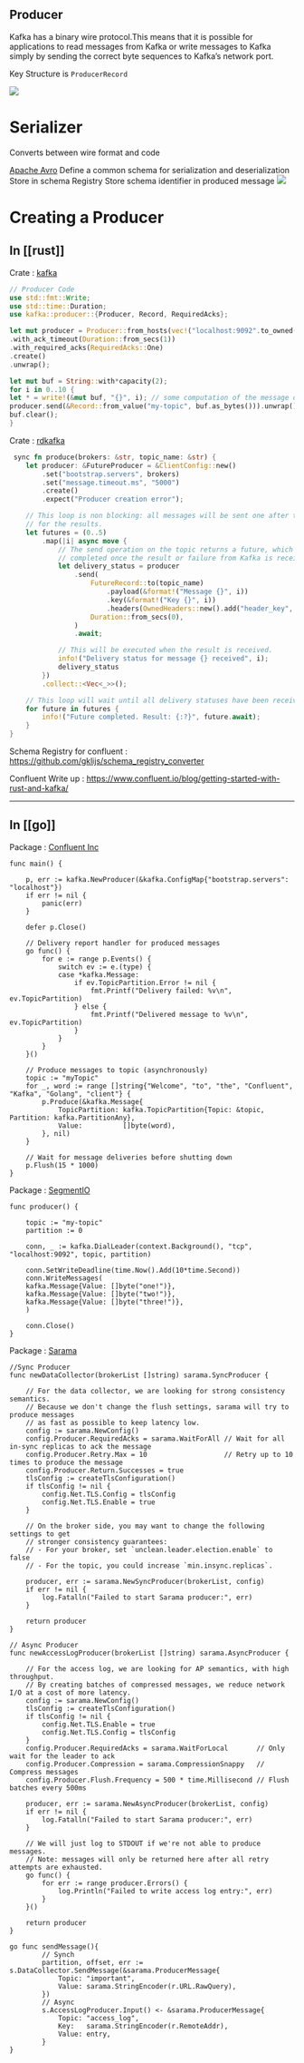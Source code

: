 ## Producer

Kafka has a binary wire protocol.This means that it is possible for applications to read messages from Kafka or write messages to Kafka simply by sending the correct byte sequences to Kafka’s network port.

Key Structure is `ProducerRecord`

![](/assets/images/2020-10-11-20-37-00.png)

# Serializer

Converts between wire format and code

[Apache Avro](https://https://avro.apache.org/docs/current)
Define a common schema for serialization and deserialization
Store in schema Registry
Store schema identifier in produced message
![](/assets/images/2020-10-11-20-37-15.png)

# Creating a Producer

## In [[rust]]

Crate : [kafka](https://crates.io/crates/kafka)

```rust
// Producer Code
use std::fmt::Write;
use std::time::Duration;
use kafka::producer::{Producer, Record, RequiredAcks};

let mut producer = Producer::from_hosts(vec!("localhost:9092".to_owned()))
.with_ack_timeout(Duration::from_secs(1))
.with_required_acks(RequiredAcks::One)
.create()
.unwrap();

let mut buf = String::with*capacity(2);
for i in 0..10 {
let * = write!(&mut buf, "{}", i); // some computation of the message data to be sent
producer.send(&Record::from_value("my-topic", buf.as_bytes())).unwrap();
buf.clear();
}
```

Crate : [rdkafka](https://crates.io/crates/rdkafka)

```rust
 sync fn produce(brokers: &str, topic_name: &str) {
    let producer: &FutureProducer = &ClientConfig::new()
        .set("bootstrap.servers", brokers)
        .set("message.timeout.ms", "5000")
        .create()
        .expect("Producer creation error");

    // This loop is non blocking: all messages will be sent one after the other, without waiting
    // for the results.
    let futures = (0..5)
        .map(|i| async move {
            // The send operation on the topic returns a future, which will be
            // completed once the result or failure from Kafka is received.
            let delivery_status = producer
                .send(
                    FutureRecord::to(topic_name)
                        .payload(&format!("Message {}", i))
                        .key(&format!("Key {}", i))
                        .headers(OwnedHeaders::new().add("header_key", "header_value")),
                    Duration::from_secs(0),
                )
                .await;

            // This will be executed when the result is received.
            info!("Delivery status for message {} received", i);
            delivery_status
        })
        .collect::<Vec<_>>();

    // This loop will wait until all delivery statuses have been received.
    for future in futures {
        info!("Future completed. Result: {:?}", future.await);
    }
}

```

Schema Registry for confluent : <https://github.com/gklijs/schema_registry_converter>

Confluent Write up : <https://www.confluent.io/blog/getting-started-with-rust-and-kafka/>

* * *

## In [[go]]

Package : [Confluent Inc](https://github.com/confluentinc/confluent-kafka-go)

```golang
func main() {

	p, err := kafka.NewProducer(&kafka.ConfigMap{"bootstrap.servers": "localhost"})
	if err != nil {
		panic(err)
	}

	defer p.Close()

	// Delivery report handler for produced messages
	go func() {
		for e := range p.Events() {
			switch ev := e.(type) {
			case *kafka.Message:
				if ev.TopicPartition.Error != nil {
					fmt.Printf("Delivery failed: %v\n", ev.TopicPartition)
				} else {
					fmt.Printf("Delivered message to %v\n", ev.TopicPartition)
				}
			}
		}
	}()

	// Produce messages to topic (asynchronously)
	topic := "myTopic"
	for _, word := range []string{"Welcome", "to", "the", "Confluent", "Kafka", "Golang", "client"} {
		p.Produce(&kafka.Message{
			TopicPartition: kafka.TopicPartition{Topic: &topic, Partition: kafka.PartitionAny},
			Value:          []byte(word),
		}, nil)
	}

	// Wait for message deliveries before shutting down
	p.Flush(15 * 1000)
}
```

Package : [SegmentIO](https://github.com/segmentio/kafka-go)

```golang
func producer() {

    topic := "my-topic"
    partition := 0

    conn, _ := kafka.DialLeader(context.Background(), "tcp", "localhost:9092", topic, partition)

    conn.SetWriteDeadline(time.Now().Add(10*time.Second))
    conn.WriteMessages(
    kafka.Message{Value: []byte("one!")},
    kafka.Message{Value: []byte("two!")},
    kafka.Message{Value: []byte("three!")},
    )

    conn.Close()
}
```

Package : [Sarama](https://github.com/Shopify/sarama)

```golang
//Sync Producer
func newDataCollector(brokerList []string) sarama.SyncProducer {

	// For the data collector, we are looking for strong consistency semantics.
	// Because we don't change the flush settings, sarama will try to produce messages
	// as fast as possible to keep latency low.
	config := sarama.NewConfig()
	config.Producer.RequiredAcks = sarama.WaitForAll // Wait for all in-sync replicas to ack the message
	config.Producer.Retry.Max = 10                   // Retry up to 10 times to produce the message
	config.Producer.Return.Successes = true
	tlsConfig := createTlsConfiguration()
	if tlsConfig != nil {
		config.Net.TLS.Config = tlsConfig
		config.Net.TLS.Enable = true
	}

	// On the broker side, you may want to change the following settings to get
	// stronger consistency guarantees:
	// - For your broker, set `unclean.leader.election.enable` to false
	// - For the topic, you could increase `min.insync.replicas`.

	producer, err := sarama.NewSyncProducer(brokerList, config)
	if err != nil {
		log.Fatalln("Failed to start Sarama producer:", err)
	}

	return producer
}

// Async Producer
func newAccessLogProducer(brokerList []string) sarama.AsyncProducer {

	// For the access log, we are looking for AP semantics, with high throughput.
	// By creating batches of compressed messages, we reduce network I/O at a cost of more latency.
	config := sarama.NewConfig()
	tlsConfig := createTlsConfiguration()
	if tlsConfig != nil {
		config.Net.TLS.Enable = true
		config.Net.TLS.Config = tlsConfig
	}
	config.Producer.RequiredAcks = sarama.WaitForLocal       // Only wait for the leader to ack
	config.Producer.Compression = sarama.CompressionSnappy   // Compress messages
	config.Producer.Flush.Frequency = 500 * time.Millisecond // Flush batches every 500ms

	producer, err := sarama.NewAsyncProducer(brokerList, config)
	if err != nil {
		log.Fatalln("Failed to start Sarama producer:", err)
	}

	// We will just log to STDOUT if we're not able to produce messages.
	// Note: messages will only be returned here after all retry attempts are exhausted.
	go func() {
		for err := range producer.Errors() {
			log.Println("Failed to write access log entry:", err)
		}
	}()

	return producer
}

go func sendMessage(){
        // Synch
		partition, offset, err := s.DataCollector.SendMessage(&sarama.ProducerMessage{
			Topic: "important",
			Value: sarama.StringEncoder(r.URL.RawQuery),
        })
        // Async
        s.AccessLogProducer.Input() <- &sarama.ProducerMessage{
			Topic: "access_log",
			Key:   sarama.StringEncoder(r.RemoteAddr),
			Value: entry,
		}
}
```

